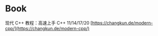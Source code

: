 # Book

现代 C++ 教程：高速上手 C++ 11/14/17/20  [https://changkun.de/modern-cpp/](https://changkun.de/modern-cpp/)

